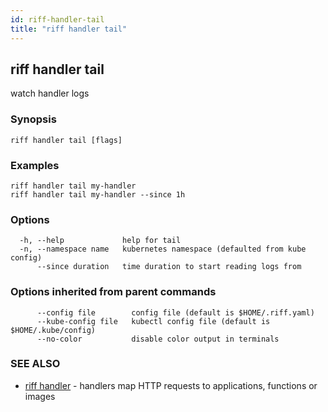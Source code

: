```yaml
---
id: riff-handler-tail
title: "riff handler tail"
---
```

## riff handler tail

watch handler logs

### Synopsis

<todo>

```
riff handler tail [flags]
```

### Examples

```
riff handler tail my-handler
riff handler tail my-handler --since 1h
```

### Options

```
  -h, --help             help for tail
  -n, --namespace name   kubernetes namespace (defaulted from kube config)
      --since duration   time duration to start reading logs from
```

### Options inherited from parent commands

```
      --config file        config file (default is $HOME/.riff.yaml)
      --kube-config file   kubectl config file (default is $HOME/.kube/config)
      --no-color           disable color output in terminals
```

### SEE ALSO

* [riff handler](riff_handler.md)	 - handlers map HTTP requests to applications, functions or images

